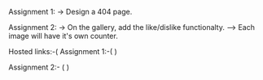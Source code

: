 Assignment 1: -> Design a 404 page.

Assignment 2: -> On the gallery, add the like/dislike functionalty. --> Each image will have it's own counter.

Hosted links:-(
Assignment 1:-( )


Assignment 2:- ( )

